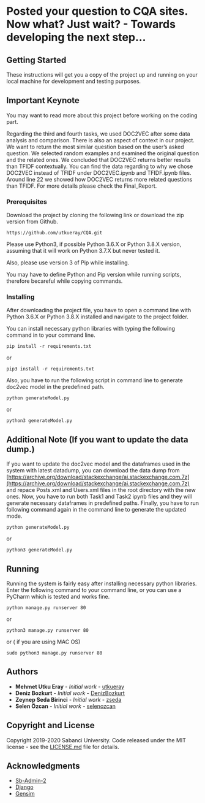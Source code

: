 # Posted your question to CQA sites. Now what? Just wait? - Towards developing the next step...

## Getting Started

These instructions will get you a copy of the project up and running on your local machine for development and testing purposes.

## Important Keynote

You may want to read more about this project before working on the coding part.

Regarding the third and fourth tasks, we used DOC2VEC after some data analysis and comparison. There is also an aspect of context in our project. We want to return the most similar question based on the user’s asked question. We selected random examples and examined the original question and the related ones. We concluded that DOC2VEC returns better results than TFIDF contextually. You can find the data regarding to why we chose DOC2VEC instead of TFIDF under DOC2VEC.ipynb and TFIDF.ipynb files. Around line 22 we showed how DOC2VEC returns more related questions than TFIDF. For more details please check the Final_Report.

### Prerequisites

Download the project by cloning the following link or download the zip version from Github.

```
https://github.com/utkueray/CQA.git
```

Please use Python3, if possible Python 3.6.X or Python 3.8.X version, assuming that it will work on Python 3.7.X but never tested it.

Also, please use version 3 of Pip while installing.

You may have to define Python and Pip version while running scripts, therefore becareful while copying commands.



### Installing

After downloading the project file, you have to open a command line with Python 3.6.X or Python 3.8.X installed and navigate to the project folder.

You can install necessary python libraries with typing the following command in to your command line.


```
pip install -r requirements.txt
```

or

```
pip3 install -r requirements.txt
```

Also, you have to run the following script in command line to generate doc2vec model in the predefined path.

```
python generateModel.py
```

or

```
python3 generateModel.py
```
## Additional Note (If you want to update the data dump.)

If you want to update the doc2vec model and the dataframes used in the system with latest datadump, you can download the data dump from [https://archive.org/download/stackexchange/ai.stackexchange.com.7z](https://archive.org/download/stackexchange/ai.stackexchange.com.7z) and repace Posts.xml and Users.xml files in the root directory with the new ones. Now, you have to run both Task1 and Task2 ipynb files and they will generate necessary dataframes in predefined paths. Finally, you have to run following command again in the command line to generate the updated mode.


```
python generateModel.py
```

or

```
python3 generateModel.py
```

## Running

Running the system is fairly easy after installing necessary python libraries.
Enter the following command to your command line, or you can use a PyCharm which is tested and works fine.

```
python manage.py runserver 80
```

or

```
python3 manage.py runserver 80
```

or ( if you are using MAC OS)

```
sudo python3 manage.py runserver 80
```
## Authors

* **Mehmet Utku Eray** - *Initial work* - [utkueray](https://github.com/utkueray)
* **Deniz Bozkurt** - *Initial work* - [DenizBozkurt](https://github.com/DenizBozkurt)
* **Zeynep Seda Birinci** - *Initial work* - [zseda](https://github.com/zseda)
* **Selen Özcan** - *Initial work* - [selenozcan](https://github.com/selenozcan)

## Copyright and License

Copyright 2019-2020 Sabanci University. Code released under the MIT license - see the [LICENSE.md](LICENSE.md) file for details.

## Acknowledgments

* [Sb-Admin-2](https://github.com/BlackrockDigital/startbootstrap-sb-admin-2)
* [Django](https://github.com/django/django)
* [Gensim](https://github.com/RaRe-Technologies/gensim)
